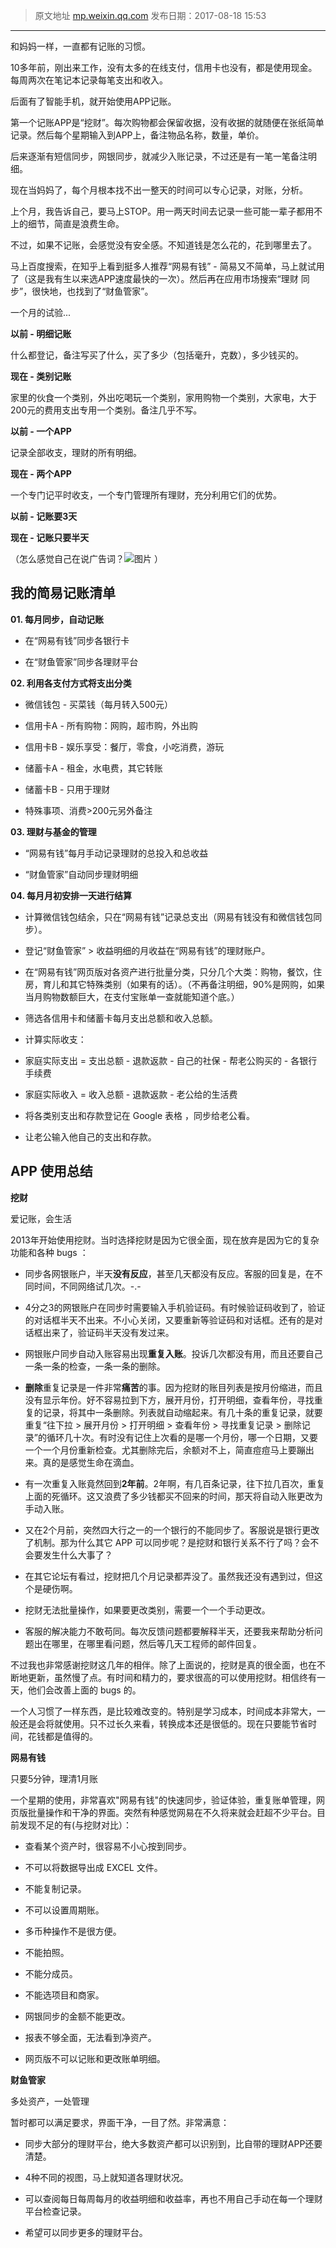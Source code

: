 > 原文地址 [mp.weixin.qq.com](https://mp.weixin.qq.com/s?__biz=MzIwMzA5NTI3NQ==&mid=2649902381&idx=1&sn=5c854dfdf144450f8979b7bbc7bfd8c0&chksm=8ed240a9b9a5c9bf49a488f0d5a83a383e1950fb3dcd659c5ae6fff2955b2e73318c6324e685&scene=21#wechat_redirect)
> 发布日期：2017-08-18 15:53
---

和妈妈一样，一直都有记账的习惯。

  

10多年前，刚出来工作，没有太多的在线支付，信用卡也没有，都是使用现金。每周两次在笔记本记录每笔支出和收入。

  

后面有了智能手机，就开始使用APP记账。

  

第一个记账APP是“挖财”。每次购物都会保留收据，没有收据的就随便在张纸简单记录。然后每个星期输入到APP上，备注物品名称，数量，单价。

  

后来逐渐有短信同步，网银同步，就减少入账记录，不过还是有一笔一笔备注明细。

  

现在当妈妈了，每个月根本找不出一整天的时间可以专心记录，对账，分析。

  

上个月，我告诉自己，要马上STOP。用一两天时间去记录一些可能一辈子都用不上的细节，简直是浪费生命。

  

不过，如果不记账，会感觉没有安全感。不知道钱是怎么花的，花到哪里去了。

  

马上百度搜索，在知乎上看到挺多人推荐“网易有钱” - 简易又不简单，马上就试用了（这是我有生以来选APP速度最快的一次）。然后再在应用市场搜索“理财 同步”，很快地，也找到了“财鱼管家”。

  

一个月的试验...

**以前 - 明细记账**  

什么都登记，备注写买了什么，买了多少（包括毫升，克数），多少钱买的。

  

**现在 - 类别记账**

家里的伙食一个类别，外出吃喝玩一个类别，家用购物一个类别，大家电，大于200元的费用支出专用一个类别。备注几乎不写。

  

**以前 - 一个APP**

记录全部收支，理财的所有明细。

  

**现在 - 两个APP**

一个专门记平时收支，一个专门管理所有理财，充分利用它们的优势。  

  

**以前 - 记账要3天**

  

**现在 - 记账只要半天**

（怎么感觉自己在说广告词？![图片](http://mmbiz.qpic.cn/mmbiz_gif/2qRZ6oIialED0XOcAqtgcIxBmGEzZNevOrz3gwkEadZyMeFCzetGPBugcdLSP8zhpC04KIkBePAZh4SZcFEaZYA/0?wx_fmt=gif&wxfrom=5&wx_lazy=1) ）

  

  

## **我的简易记账清单**  

  

**01. 每月同步，自动记账**

  

-   在“网易有钱”同步各银行卡
    
-   在“财鱼管家”同步各理财平台
    

  

**02. 利用各支付方式将支出分类**

  

-   微信钱包 - 买菜钱（每月转入500元）
    
-   信用卡A - 所有购物：网购，超市购，外出购
    
-   信用卡B - 娱乐享受：餐厅，零食，小吃消费，游玩
    
-   储蓄卡A - 租金，水电费，其它转账
    
-   储蓄卡B - 只用于理财
    
-   特殊事项、消费>200元另外备注
    

  

**03. 理财与基金的管理**

  

-   “网易有钱”每月手动记录理财的总投入和总收益
    
-   “财鱼管家”自动同步理财明细
    

  

**04. 每月月初安排一天进行结算**

  

-   计算微信钱包结余，只在“网易有钱”记录总支出（网易有钱没有和微信钱包同步）。
    
-   登记“财鱼管家” > 收益明细的月收益在“网易有钱”的理财账户。
    
-   在“网易有钱”网页版对各资产进行批量分类，只分几个大类：购物，餐饮，住房，育儿和其它特殊类别（如果有的话）。（不再备注明细，90%是网购，如果当月购物数额巨大，在支付宝账单一查就能知道个底。）
    
-   筛选各信用卡和储蓄卡每月支出总额和收入总额。
    
-   计算实际收支：
    

-   家庭实际支出 = 支出总额 - 退款返款 - 自己的社保 - 帮老公购买的 - 各银行手续费
    
-   家庭实际收入 = 收入总额 - 退款返款 - 老公给的生活费
    

-   将各类别支出和存款登记在 Google 表格 ，同步给老公看。
    
-   让老公输入他自己的支出和存款。
    

  

  

## **APP 使用总结**

  

**挖财**

爱记账，会生活

  

2013年开始使用挖财。当时选择挖财是因为它很全面，现在放弃是因为它的复杂功能和各种 bugs ：

  

-   同步各网银账户，半天**没有反应**，甚至几天都没有反应。客服的回复是，在不同时间，不同网络试几次。-.-  
    
-   4分之3的网银账户在同步时需要输入手机验证码。有时候验证码收到了，验证的对话框半天不出来。不小心关闭，又要重新等验证码和对话框。还有的是对话框出来了，验证码半天没有发过来。
    
-   网银账户同步自动入账容易出现**重复入账**。投诉几次都没有用，而且还要自己一条一条的检查，一条一条的删除。
    
-   **删除**重复记录是一件非常**痛苦**的事。因为挖财的账目列表是按月份缩进，而且没有显示年份。好不容易拉到下方，展开月份，打开明细，查看年份，寻找重复的记录，将其中一条删除。列表就自动缩起来。有几十条的重复记录，就要重复“往下拉 > 展开月份 > 打开明细 > 查看年份 > 寻找重复记录 > 删除记录”的循环几十次。有时没有记住上次看的是哪一个月份，哪一个日期，又要一个一个月份重新检查。尤其删除完后，余额对不上，简直痘痘马上要蹦出来。真的是感觉生命在滴血。
    
-   有一次重复入账竟然回到**2年前**。2年啊，有几百条记录，往下拉几百次，重复上面的死循环。这又浪费了多少钱都买不回来的时间，那天将自动入账更改为手动入账。
    
-   又在2个月前，突然四大行之一的一个银行的不能同步了。客服说是银行更改了机制。那为什么其它 APP 可以同步呢？是挖财和银行关系不行了吗？会不会要发生什么大事了？
    
-   在其它论坛有看过，挖财把几个月记录都弄没了。虽然我还没有遇到过，但这个是硬伤啊。  
    
-   挖财无法批量操作，如果要更改类别，需要一个一个手动更改。
    
-   客服的解决能力不敢苟同。每次反馈问题都要解释半天，还要我来帮助分析问题出在哪里，在哪里看问题，然后等几天工程师的邮件回复。
    

  

不过我也非常感谢挖财这几年的相伴。除了上面说的，挖财是真的很全面，也在不断地更新，虽然慢了点。有时间和精力的，要求很高的可以使用挖财。相信终有一天，他们会改善上面的 bugs 的。

  

一个人习惯了一样东西，是比较难改变的。特别是学习成本，时间成本非常大，一般还是会将就使用。只不过长久来看，转换成本还是很低的。现在只要能节省时间，花钱都是值得的。

  

**网易有钱**

只要5分钟，理清1月账

  

一个星期的使用，非常喜欢"网易有钱"的快速同步，验证体验，重复账单管理，网页版批量操作和干净的界面。突然有种感觉网易在不久将来就会赶超不少平台。目前发现不足的有(与挖财对比）：

  

-   查看某个资产时，很容易不小心按到同步。
    
-   不可以将数据导出成 EXCEL 文件。
    
-   不能复制记录。
    
-   不可以设置周期账。  
    
-   多币种操作不是很方便。
    
-   不能拍照。
    
-   不能分成员。
    
-   不能选项目和商家。
    
-   网银同步的金额不能更改。
    
-   报表不够全面，无法看到净资产。
    
-   网页版不可以记账和更改账单明细。
    

  

**财鱼管家**

多处资产，一处管理

  

暂时都可以满足要求，界面干净，一目了然。非常满意：

-   同步大部分的理财平台，绝大多数资产都可以识别到，比自带的理财APP还要清楚。
    
-   4种不同的视图，马上就知道各理财状况。
    
-   可以查阅每日每周每月的收益明细和收益率，再也不用自己手动在每一个理财平台检查记录。
    
-   希望可以同步更多的理财平台。